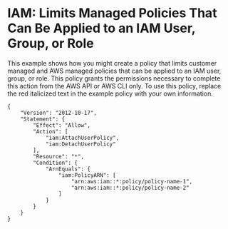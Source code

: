 # IAM: Limits Managed Policies That Can Be Applied to an IAM User, Group, or Role<a name="reference_policies_examples_iam_limit-managed"></a>

This example shows how you might create a policy that limits customer managed and AWS managed policies that can be applied to an IAM user, group, or role\. This policy grants the permissions necessary to complete this action from the AWS API or AWS CLI only\. To use this policy, replace the red italicized text in the example policy with your own information\.

```
{
    "Version": "2012-10-17",
    "Statement": {
        "Effect": "Allow",
        "Action": [
            "iam:AttachUserPolicy",
            "iam:DetachUserPolicy"
        ],
        "Resource": "*",
        "Condition": {
            "ArnEquals": {
                "iam:PolicyARN": [
                    "arn:aws:iam::*:policy/policy-name-1",
                    "arn:aws:iam::*:policy/policy-name-2"
                ]
            }
        }
    }
}
```
